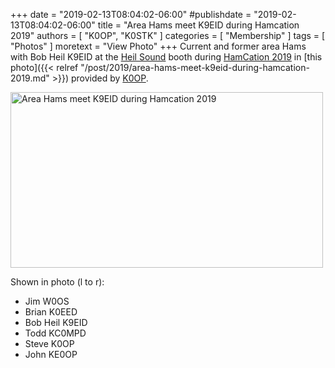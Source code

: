 +++
date = "2019-02-13T08:04:02-06:00"
#publishdate = "2019-02-13T08:04:02-06:00"
title = "Area Hams meet K9EID during Hamcation 2019"
authors = [ "K0OP", "K0STK" ]
categories = [ "Membership" ]
tags = [ "Photos" ]
moretext = "View Photo"
+++
Current and former area Hams with Bob Heil K9EID at the
[Heil Sound](https://heilsound.com/heil-amateur-radio/) booth during
[HamCation 2019](https://www.hamcation.com/) in 
[this photo]({{< relref "/post/2019/area-hams-meet-k9eid-during-hamcation-2019.md" >}})
provided by
[K0OP](/authors/k0op/).

<!--more-->

<a data-flickr-embed="true"
href="https://www.flickr.com/photos/rrra-fargo/40117338173/in/dateposted/" title="Area Hams meet K9EID during Hamcation 2019"><img src="https://farm8.staticflickr.com/7901/40117338173_7354282948.jpg" width="500" height="281" alt="Area Hams meet K9EID during Hamcation 2019"></a><script async src="//embedr.flickr.com/assets/client-code.js" charset="utf-8"></script>

Shown in photo (l to r):

* Jim W0OS
* Brian K0EED
* Bob Heil K9EID
* Todd KC0MPD
* Steve K0OP
* John KE0OP
